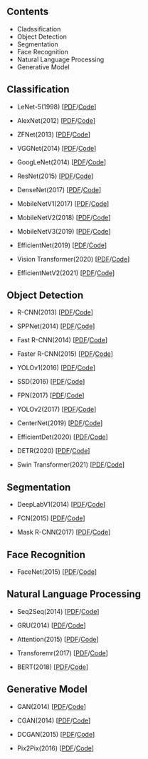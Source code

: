 ## Contents

* Cladssification
* Object Detection
* Segmentation
* Face Recognition
* Natural Language Processing
* Generative Model

## Classification
* LeNet-5(1998) [[PDF](http://vision.stanford.edu/cs598_spring07/papers/Lecun98.pdf)/[Code](https://github.com/kyj950514/AI-Paper-Review/blob/main/Classification/LeNet_5(1998).ipynb)]

* AlexNet(2012) [[PDF](https://proceedings.neurips.cc/paper_files/paper/2012/file/c399862d3b9d6b76c8436e924a68c45b-Paper.pdf)/[Code](https://github.com/kyj950514/AI-Paper-Review/blob/main/Classification/AlexNet(2012).ipynb)]

* ZFNet(2013) [[PDF](https://arxiv.org/pdf/1311.2901.pdf)/[Code](https://github.com/kyj950514/AI-Paper-Review/blob/main/Classification/VGGnet(2014).ipynb)]

* VGGNet(2014) [[PDF](https://arxiv.org/pdf/1409.1556.pdf)/[Code](https://github.com/kyj950514/AI-Paper-Review/blob/main/Classification/VGGnet(2014).ipynb)]

* GoogLeNet(2014) [[PDF](https://arxiv.org/pdf/1409.4842.pdf)/[Code](https://github.com/kyj950514/AI-Paper-Review/blob/main/Classification/GoogLeNet(2014).ipynb)]

* ResNet(2015) [[PDF](https://arxiv.org/pdf/1512.03385.pdf)/[Code](https://github.com/kyj950514/AI-Paper-Review/blob/main/Classification/ResNet(2015).ipynb)]

* DenseNet(2017) [[PDF](https://arxiv.org/pdf/1608.06993.pdf)/[Code](https://github.com/kyj950514/AI-Paper-Review/blob/main/Classification/DenseNet(2017).ipynb)]

* MobileNetV1(2017) [[PDF](https://arxiv.org/pdf/1704.04861.pdf)/[Code](https://github.com/kyj950514/AI-Paper-Review/blob/main/Classification/AlexNet(2012).ipynb)]

* MobileNetV2(2018) [[PDF](https://arxiv.org/pdf/1801.04381.pdf)/[Code](https://github.com/kyj950514/AI-Paper-Review/blob/main/Classification/AlexNet(2012).ipynb)]

* MobileNetV3(2019) [[PDF](https://arxiv.org/pdf/1905.02244.pdf)/[Code](https://github.com/kyj950514/AI-Paper-Review/blob/main/Classification/AlexNet(2012).ipynb)]

* EfficientNet(2019) [[PDF](https://arxiv.org/pdf/1905.11946.pdf)/[Code](https://github.com/kyj950514/AI-Paper-Review/blob/main/Classification/AlexNet(2012).ipynb)]

* Vision Transformer(2020) [[PDF](https://arxiv.org/pdf/2010.11929.pdf)/[Code](https://github.com/kyj950514/AI-Paper-Review/blob/main/Classification/ViT(2020).ipynb)]

* EfficientNetV2(2021) [[PDF](https://arxiv.org/pdf/2104.00298.pdf)/[Code](https://github.com/kyj950514/AI-Paper-Review/blob/main/Classification/AlexNet(2012).ipynb)]

## Object Detection

* R-CNN(2013) [[PDF](https://arxiv.org/pdf/1311.2524.pdf)/[Code](https://github.com/kyj950514/AI-Paper-Review/blob/main/Classification/LeNet_5(1998).ipynb)]

* SPPNet(2014) [[PDF](https://arxiv.org/pdf/1406.4729.pdf)/[Code](https://github.com/kyj950514/AI-Paper-Review/blob/main/Classification/LeNet_5(1998).ipynb)]

* Fast R-CNN(2014) [[PDF](http://vision.stanford.edu/cs598_spring07/papers/Lecun98.pdf)/[Code](https://github.com/kyj950514/AI-Paper-Review/blob/main/Classification/LeNet_5(1998).ipynb)]

* Faster R-CNN(2015) [[PDF](https://arxiv.org/pdf/1504.08083.pdf)/[Code](https://github.com/kyj950514/AI-Paper-Review/blob/main/Classification/LeNet_5(1998).ipynb)]

* YOLOv1(2016) [[PDF](https://arxiv.org/pdf/1506.02640.pdf)/[Code](https://github.com/kyj950514/AI-Paper-Review/blob/main/Classification/LeNet_5(1998).ipynb)]

* SSD(2016) [[PDF](https://arxiv.org/pdf/1512.02325.pdf)/[Code](https://github.com/kyj950514/AI-Paper-Review/blob/main/Classification/LeNet_5(1998).ipynb)]

* FPN(2017) [[PDF](https://arxiv.org/pdf/1612.03144.pdf)/[Code](https://github.com/kyj950514/AI-Paper-Review/blob/main/Classification/LeNet_5(1998).ipynb)]

* YOLOv2(2017) [[PDF](https://arxiv.org/pdf/1612.08242.pdf)/[Code](https://github.com/kyj950514/AI-Paper-Review/blob/main/Classification/LeNet_5(1998).ipynb)]

* CenterNet(2019) [[PDF](https://arxiv.org/pdf/1904.07850.pdf)/[Code](https://github.com/kyj950514/AI-Paper-Review/blob/main/Classification/LeNet_5(1998).ipynb)]

* EfficientDet(2020) [[PDF](https://arxiv.org/pdf/1911.09070.pdf)/[Code](https://github.com/kyj950514/AI-Paper-Review/blob/main/Classification/LeNet_5(1998).ipynb)]

* DETR(2020) [[PDF](https://arxiv.org/pdf/2005.12872.pdf)/[Code](https://github.com/kyj950514/AI-Paper-Review/blob/main/Classification/LeNet_5(1998).ipynb)]

* Swin Transformer(2021) [[PDF](https://arxiv.org/pdf/2103.14030.pdf)/[Code](https://github.com/kyj950514/AI-Paper-Review/blob/main/Classification/LeNet_5(1998).ipynb)]

## Segmentation

* DeepLabV1(2014) [[PDF](https://arxiv.org/pdf/1412.7062.pdf)/[Code](https://github.com/kyj950514/AI-Paper-Review/blob/main/Classification/LeNet_5(1998).ipynb)]

* FCN(2015) [[PDF](https://arxiv.org/pdf/1411.4038.pdf)/[Code](https://github.com/kyj950514/AI-Paper-Review/blob/main/Classification/LeNet_5(1998).ipynb)]

* Mask R-CNN(2017) [[PDF](https://arxiv.org/pdf/1703.06870.pdf)/[Code](https://github.com/kyj950514/AI-Paper-Review/blob/main/Classification/LeNet_5(1998).ipynb)]

## Face Recognition

* FaceNet(2015) [[PDF](https://arxiv.org/pdf/1503.03832.pdf)/[Code](https://github.com/kyj950514/AI-Paper-Review/blob/main/Classification/LeNet_5(1998).ipynb)]

## Natural Language Processing

* Seq2Seq(2014) [[PDF](https://arxiv.org/pdf/1409.3215.pdf)/[Code](https://github.com/kyj950514/AI-Paper-Review/blob/main/Classification/LeNet_5(1998).ipynb)]

* GRU(2014) [[PDF](https://arxiv.org/pdf/1412.3555.pdf)/[Code](https://github.com/kyj950514/AI-Paper-Review/blob/main/Classification/LeNet_5(1998).ipynb)]

* Attention(2015) [[PDF](https://arxiv.org/pdf/1508.04025.pdf)/[Code](https://github.com/kyj950514/AI-Paper-Review/blob/main/Classification/LeNet_5(1998).ipynb)]

* Transforemr(2017) [[PDF](https://arxiv.org/pdf/1706.03762.pdf)/[Code](https://github.com/kyj950514/AI-Paper-Review/blob/main/Classification/LeNet_5(1998).ipynb)]

* BERT(2018) [[PDF](https://arxiv.org/pdf/1810.04805.pdf)/[Code](https://github.com/kyj950514/AI-Paper-Review/blob/main/Classification/LeNet_5(1998).ipynb)]

## Generative Model

* GAN(2014) [[PDF](https://arxiv.org/pdf/1406.2661.pdf)/[Code](https://github.com/kyj950514/AI-Paper-Review/blob/main/Classification/LeNet_5(1998).ipynb)]

* CGAN(2014) [[PDF](https://arxiv.org/pdf/1411.1784.pdf)/[Code](https://github.com/kyj950514/AI-Paper-Review/blob/main/Classification/LeNet_5(1998).ipynb)]

* DCGAN(2015) [[PDF](https://arxiv.org/pdf/1511.06434.pdf)/[Code](https://github.com/kyj950514/AI-Paper-Review/blob/main/Classification/LeNet_5(1998).ipynb)]

* Pix2Pix(2016) [[PDF](https://arxiv.org/pdf/1611.07004.pdf)/[Code](https://github.com/kyj950514/AI-Paper-Review/blob/main/Classification/LeNet_5(1998).ipynb)]
